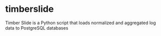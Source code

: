 timberslide
===========

Timber Slide is a Python script that loads normalized and aggregated log data to PostgreSQL databases
